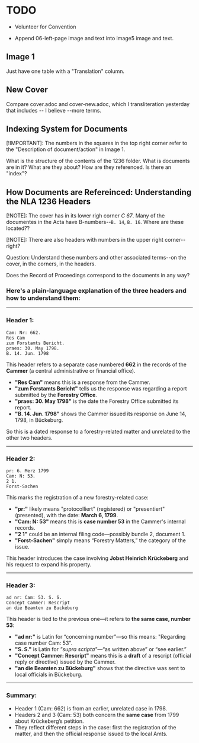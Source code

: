 # TODO

- Volunteer for Convention

- Append 06-left-page image and text into image5 image and text.

## Image 1

Just have one table with a "Translation" column.

## New Cover

Compare cover.adoc and cover-new.adoc, which I transliteration yesterday that includes -- I believe --more terms.

## Indexing System for Documents

[!IMPORTANT]: The numbers in the squares in the top right corner refer to the "Description of document/action" in Image 1.

What is the structure of the contents of the 1236 folder. What is documents are in it? What are they about? How
are they referenced. Is there an "index"? 

## How Documents are Refereinced: Understanding the NLA 1236 Headers

[!NOTE]: The cover has in its lower righ corner *C 67*. Many of the documentes in the Acta have B-numbers--`B. 14`, `B. 16`. Where are
these located??

[!NOTE]: There are also headers with numbers in the upper right corner--right?


Question: Understand these numbers and other associated terms--on the cover, in the corners, in the headers.

Does the Record of Proceedings correspond to the documents in any way?

### Here's a plain-language explanation of the three headers and how to understand them:

---

### **Header 1:**

```
Cam: Nr: 662.
Res Cam
zum Forstamts Bericht.
praes: 30. May 1798.
B. 14. Jun. 1798
```

This header refers to a separate case numbered **662** in the records of the **Cammer** (a central administrative or financial office).

* **"Res Cam"** means this is a response from the Cammer.
* **"zum Forstamts Bericht"** tells us the response was regarding a report submitted by the **Forestry Office**.
* **"praes: 30. May 1798"** is the date the Forestry Office submitted its report.
* **"B. 14. Jun. 1798"** shows the Cammer issued its response on June 14, 1798, in Bückeburg.

So this is a dated response to a forestry-related matter and unrelated to the other two headers.

---

### **Header 2:**

```
pr: 6. Merz 1799
Cam: N: 53.
2 1.
Forst-Sachen
```

This marks the registration of a new forestry-related case:

* **"pr:"** likely means "protocolliert" (registered) or "presentiert" (presented), with the date: **March 6, 1799**.
* **"Cam: N: 53"** means this is **case number 53** in the Cammer's internal records.
* **"2 1"** could be an internal filing code—possibly bundle 2, document 1.
* **"Forst-Sachen"** simply means “Forestry Matters,” the category of the issue.

This header introduces the case involving **Jobst Heinrich Krückeberg** and his request to expand his property.

---

### **Header 3:**

```
ad nr: Cam: 53. S. S.
Concept Cammer: Rescript
an die Beamten zu Buckeburg
```

This header is tied to the previous one—it refers to **the same case, number 53**:

* **"ad nr:"** is Latin for “concerning number”—so this means: "Regarding case number Cam: 53".
* **"S. S."** is Latin for *"supra scripta"*—“as written above” or “see earlier.”
* **"Concept Cammer: Rescript"** means this is a **draft** of a rescript (official reply or directive) issued by the Cammer.
* **"an die Beamten zu Bückeburg"** shows that the directive was sent to local officials in Bückeburg.

---

### Summary:

* Header 1 (Cam: 662) is from an earlier, unrelated case in 1798.
* Headers 2 and 3 (Cam: 53) both concern the **same case** from 1799 about Krückeberg’s petition.
* They reflect different steps in the case: first the registration of the matter, and then the official response issued to the local Amts.

